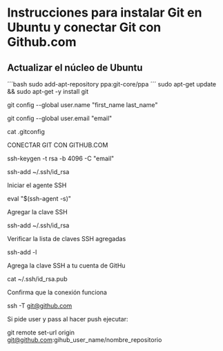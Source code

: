 # Instrucciones para instalar Git en Ubuntu y conectar Git con Github.com

## Actualizar el núcleo de Ubuntu

´´´bash
sudo add-apt-repository ppa:git-core/ppa 
´´´
sudo apt-get update && sudo apt-get -y install git 

git config --global user.name "first_name last_name" 

git config --global user.email "email" 

cat .gitconfig 

CONECTAR GIT CON GITHUB.COM

ssh-keygen -t rsa -b 4096 -C "email"

ssh-add ~/.ssh/id_rsa

Iniciar el agente SSH

eval "$(ssh-agent -s)"

Agregar la clave SSH

ssh-add ~/.ssh/id_rsa

Verificar la lista de claves SSH agregadas

ssh-add -l

Agrega la clave SSH a tu cuenta de GitHu

cat ~/.ssh/id_rsa.pub

Confirma que la conexión funciona

ssh -T git@github.com

Si pide user y pass al hacer push ejecutar:

git remote set-url origin git@github.com:gihub_user_name/nombre_repositorio

